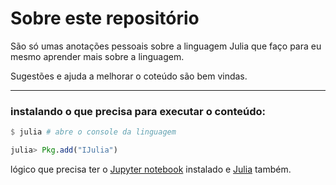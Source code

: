 # Sobre este repositório

São só umas anotações pessoais sobre a linguagem Julia que faço para eu mesmo aprender mais sobre a linguagem.

Sugestões e ajuda a melhorar o coteúdo são bem vindas.

---

### instalando o que precisa para executar o conteúdo:

```julia
$ julia # abre o console da linguagem

julia> Pkg.add("IJulia")
```

lógico que precisa ter o [Jupyter notebook](jupyter.org) instalado e [Julia](julialang.org) também.
